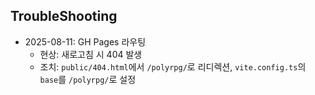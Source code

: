 ## TroubleShooting

- 2025-08-11: GH Pages 라우팅
  - 현상: 새로고침 시 404 발생
  - 조치: `public/404.html`에서 `/polyrpg/`로 리디렉션, `vite.config.ts`의 `base`를 `/polyrpg/`로 설정


